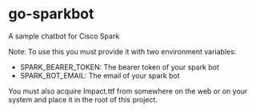 # go-sparkbot
A sample chatbot for Cisco Spark

Note: To use this you must provide it with two environment variables:
* SPARK_BEARER_TOKEN: The bearer token of your spark bot
* SPARK_BOT_EMAIL: The email of your spark bot

You must also acquire Impact.ttf from somewhere on the web or on your system and place it in the root of this project.